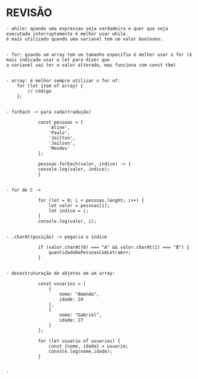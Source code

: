 <h1>REVISÃO</h1>

    - while: quando uma expressao seja verdadeira e quer que seja executada interruptamente é melhor usar while.
    é mais utilizado quando uma variavel tem um valor booleano.
    
    
    - for: quando um array tem um tamanho especifio é melhor usar o for (é mais indicado usar o let para dizer que 
    a variavel vai ter o valor alterado, mas funciona com const tbm)
    
    
    - array: é melhor sempre utilizar o for of: 
        for (let item of array) {
            // código
        };
   
   
    - forEach -> para cada(tradução)
    
                const pessoas = [
                    'Aline',
                    'Paulo',
                    'Joilton',
                    'Jailson',
                    'Mendes'
                ];

                pessoas.forEach(valor, indice) -> {
                console.log(valor, indice);
                }
    
    
    - for de C -> 
    
                for (let = 0; i < pessoas.lenght; i++) {
                    let valor = pessoas[i];
                    let indice = i;
                }
                console.log(valor, i);
    
    
    - .charAt(posição) -> pegaria o indice
    
                if (valor.charAt(0) === "A" && valor.charAt(1) === "B") {
                    quantidadeDePessoasComLetraA++;
                }
                
                
    - desestruturação de objetos em um array:
    
                const usuarios = [
                    {
                        nome: "Amanda",
                        idade: 24
                    },
                    {
                        nome: "Gabriel",
                        idade: 27
                    }
                ];
    
                for (let usuario of usuarios) {
                    const {nome, idade} = usuario;
                    console.log(nome,idade);
                }
                
    
    - 
